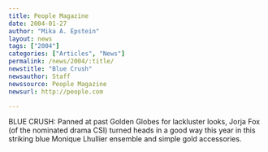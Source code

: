 ```yaml
---
title: People Magazine
date: 2004-01-27
author: "Mika A. Epstein"
layout: news
tags: ["2004"]
categories: ["Articles", "News"]
permalink: /news/2004/:title/
newstitle: "Blue Crush"
newsauthor: Staff  
newssource: People Magazine  
newsurl: http://people.com  

---
```


BLUE CRUSH: Panned at past Golden Globes for lackluster looks, Jorja Fox (of the nominated drama CSI) turned heads in a good way this year in this striking blue Monique Lhullier ensemble and simple gold accessories.  
